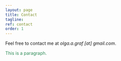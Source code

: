 ```yaml
---
layout: page
title: Contact
tagline: 
ref: contact
order: 1
---
```


Feel free to contact me at *olga.a.graf [at] gmail.com*.
<p style="color:SeaGreen">This is a paragraph.</p>



<!---
[Go to the Home Page]({{ '/' | absolute_url }})
![image](/assets/images/numbers14.jpg)
-->
